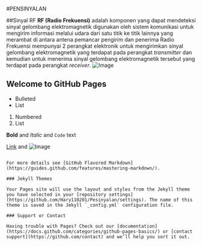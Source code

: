    #PENSINYALAN

##Sinyal RF
  **RF (Radio Frekuensi)** adalah komponen yang dapat mendeteksi sinyal
gelombang elektromagnetik digunakan oleh sistem komunikasi untuk mengirim
informasi melalui udara dari satu titik ke titik lainnya yang merambat di antara
antena pemancar pengirim dan penerima
  Radio Frekuensi mempunyai 2 perangkat elektronik untuk mengirimkan
sinyal gelombang elektromagnetik yang terdapat pada perangkat _transmitter_ dan
kemudian untuk menerima sinyal gelombang elektromagnetik tersebut yang
terdapat pada perangkat _receiver_. 
![Image](https://www.google.com/url?sa=i&url=https%3A%2F%2Fpic-microcontroller.com%2F433mhz-radio-frequency-rf-transmitter-receiver-using-pic12f1822%2F&psig=AOvVaw1OmSS98WGsAGQvzf7H77Cs&ust=1602317977840000&source=images&cd=vfe&ved=0CAIQjRxqFwoTCMjanemJp-wCFQAAAAAdAAAAABAG)

## Welcome to GitHub Pages

- Bulleted
- List

1. Numbered
2. List

**Bold** and _Italic_ and `Code` text

[Link](url) and ![Image](src)
```

For more details see [GitHub Flavored Markdown](https://guides.github.com/features/mastering-markdown/).

### Jekyll Themes

Your Pages site will use the layout and styles from the Jekyll theme you have selected in your [repository settings](https://github.com/Hary110201/Pesinyalan/settings). The name of this theme is saved in the Jekyll `_config.yml` configuration file.

### Support or Contact

Having trouble with Pages? Check out our [documentation](https://docs.github.com/categories/github-pages-basics/) or [contact support](https://github.com/contact) and we’ll help you sort it out.
